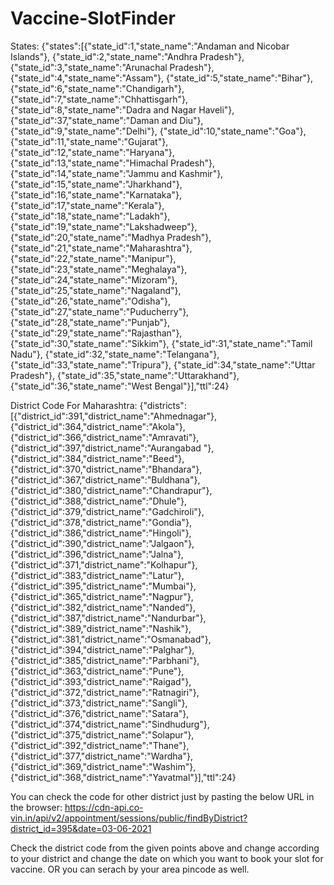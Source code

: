 # Vaccine-SlotFinder

States:
{"states":[{"state_id":1,"state_name":"Andaman and Nicobar Islands"},
{"state_id":2,"state_name":"Andhra Pradesh"},
{"state_id":3,"state_name":"Arunachal Pradesh"},
{"state_id":4,"state_name":"Assam"},
{"state_id":5,"state_name":"Bihar"},
{"state_id":6,"state_name":"Chandigarh"},
{"state_id":7,"state_name":"Chhattisgarh"},
{"state_id":8,"state_name":"Dadra and Nagar Haveli"},
{"state_id":37,"state_name":"Daman and Diu"},
{"state_id":9,"state_name":"Delhi"},
{"state_id":10,"state_name":"Goa"},
{"state_id":11,"state_name":"Gujarat"},
{"state_id":12,"state_name":"Haryana"},
{"state_id":13,"state_name":"Himachal Pradesh"},
{"state_id":14,"state_name":"Jammu and Kashmir"},
{"state_id":15,"state_name":"Jharkhand"},
{"state_id":16,"state_name":"Karnataka"},
{"state_id":17,"state_name":"Kerala"},
{"state_id":18,"state_name":"Ladakh"},
{"state_id":19,"state_name":"Lakshadweep"},
{"state_id":20,"state_name":"Madhya Pradesh"},
{"state_id":21,"state_name":"Maharashtra"},
{"state_id":22,"state_name":"Manipur"},
{"state_id":23,"state_name":"Meghalaya"},
{"state_id":24,"state_name":"Mizoram"},
{"state_id":25,"state_name":"Nagaland"},
{"state_id":26,"state_name":"Odisha"},
{"state_id":27,"state_name":"Puducherry"},
{"state_id":28,"state_name":"Punjab"},
{"state_id":29,"state_name":"Rajasthan"},
{"state_id":30,"state_name":"Sikkim"},
{"state_id":31,"state_name":"Tamil Nadu"},
{"state_id":32,"state_name":"Telangana"},
{"state_id":33,"state_name":"Tripura"},
{"state_id":34,"state_name":"Uttar Pradesh"},
{"state_id":35,"state_name":"Uttarakhand"},
{"state_id":36,"state_name":"West Bengal"}],"ttl":24}


District Code For Maharashtra:
{"districts":[{"district_id":391,"district_name":"Ahmednagar"},
{"district_id":364,"district_name":"Akola"},
{"district_id":366,"district_name":"Amravati"},
{"district_id":397,"district_name":"Aurangabad "},
{"district_id":384,"district_name":"Beed"},
{"district_id":370,"district_name":"Bhandara"},
{"district_id":367,"district_name":"Buldhana"},
{"district_id":380,"district_name":"Chandrapur"},
{"district_id":388,"district_name":"Dhule"},
{"district_id":379,"district_name":"Gadchiroli"},
{"district_id":378,"district_name":"Gondia"},
{"district_id":386,"district_name":"Hingoli"},
{"district_id":390,"district_name":"Jalgaon"},
{"district_id":396,"district_name":"Jalna"},
{"district_id":371,"district_name":"Kolhapur"},
{"district_id":383,"district_name":"Latur"},
{"district_id":395,"district_name":"Mumbai"},
{"district_id":365,"district_name":"Nagpur"},
{"district_id":382,"district_name":"Nanded"},
{"district_id":387,"district_name":"Nandurbar"},
{"district_id":389,"district_name":"Nashik"},
{"district_id":381,"district_name":"Osmanabad"},
{"district_id":394,"district_name":"Palghar"},
{"district_id":385,"district_name":"Parbhani"},
{"district_id":363,"district_name":"Pune"},
{"district_id":393,"district_name":"Raigad"},
{"district_id":372,"district_name":"Ratnagiri"},
{"district_id":373,"district_name":"Sangli"},
{"district_id":376,"district_name":"Satara"},
{"district_id":374,"district_name":"Sindhudurg"},
{"district_id":375,"district_name":"Solapur"},
{"district_id":392,"district_name":"Thane"},
{"district_id":377,"district_name":"Wardha"},
{"district_id":369,"district_name":"Washim"},
{"district_id":368,"district_name":"Yavatmal"}],"ttl":24}

You can check the code for other district just by pasting the below URL in the browser:
https://cdn-api.co-vin.in/api/v2/appointment/sessions/public/findByDistrict?district_id=395&date=03-06-2021

Check the district code from the given points above and change according to your district and change the date on which you want to book your slot for vaccine.
OR you can serach by your area pincode as well.
